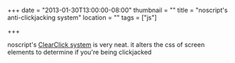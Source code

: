 +++
date = "2013-01-30T13:00:00-08:00"
thumbnail = ""
title = "noscript's anti-clickjacking system"
location = ""
tags = ["js"]

+++

noscript's [ClearClick system](http://noscript.net/faq#clearclick) is very neat.
it alters the css of screen elements to determine if you're being clickjacked
